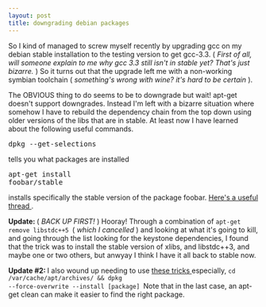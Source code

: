 ```yaml
---
layout: post
title: downgrading debian packages 
---
```



So I kind of managed to screw myself recently by upgrading gcc on my debian stable installation to the testing version to get gcc-3.3. ( <i>First of all, will someone explain to me why gcc 3.3 still isn't in stable yet? That's just bizarre. </i>) So it turns out that the upgrade left me with a non-working symbian toolchain ( <i>something's wrong with wine? it's hard to be certain </i>). 

The OBVIOUS thing to do seems to be to downgrade but wait! apt-get doesn't support downgrades. Instead I'm left with a bizarre situation where somehow I have to rebuild the dependency chain from the top down using older versions of the libs that are in stable. At least now I have learned about the following useful commands.<pre>dpkg --get-selections </pre>

tells you what packages are installed<pre>apt-get install foobar/stable </pre>

installs specifically the stable version of the package foobar. <a href="http://lists.debian.org/debian-testing/2002/09/msg00068.html">Here's a useful thread </a>. 

<b>Update: </b>( <i>BACK UP FIRST! </i>) Hooray! Through a combination of <code>apt-get remove libstdc++5 </code>( <i>which I cancelled </i>) and looking at what it's going to kill, and going through the list looking for the keystone dependencies, I found that the trick was to install the stable version of xlibs, and libstdc++3, and maybe one or two others, but anwyay I think I have it all back to stable now. 

<b>Update #2: </b>I also wound up needing to use <a href="http://biostat.mc.vanderbilt.edu/twiki/bin/view/Main/DependFixDebian">these tricks </a>especially, <code>cd /var/cache/apt/archives/ &amp;&amp; dpkg --force-overwrite --install [package] </code>Note that in the last case, an apt-get clean can make it easier to find the right package.

